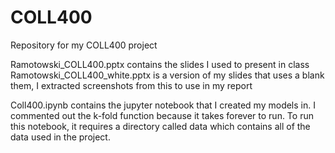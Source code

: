 # COLL400
Repository for my COLL400 project

Ramotowski_COLL400.pptx contains the slides I used to present in class
Ramotowski_COLL400_white.pptx is a version of my slides that uses a blank them, I extracted screenshots from this to use in my report

Coll400.ipynb contains the jupyter notebook that I created my models in. I commented out the k-fold function because it takes forever to run.
To run this notebook, it requires a directory called data which contains all of the data used in the project.
